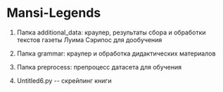 # Mansi-Legends

1. Папка additional_data: краулер, результаты сбора и обработки текстов газеты Луима Сэрипос для дообучения
2. Папка grammar: краулер и обработка дидактических материалов
3. Папка preprocess: препроцесс датасета для обучения

4. Untitled6.py -- скрейпинг книги
